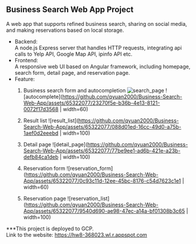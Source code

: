 ## Business Search Web App Project
A web app that supports refined business search, sharing on social media, and making reservations based on local storage.  
- Backend:  
A node.js Express server that handles HTTP requests, integrating api calls to Yelp API, Google Map API, ipinfo API etc.  
- Frontend:  
A responsive web UI based on Angular framework, including homepage, search form, detail page, and reservation page.
- Feature:
  1. Business search form and autocompletion
     ![search_page](https://github.com/qyuan2000/Business-Search-Web-App/assets/65322077/e5a84185-37cc-4ced-ad3f-bad4435c6b79)
     ![autocomplete](https://github.com/qyuan2000/Business-Search-Web-App/assets/65322077/23270f5e-b36b-4e13-8121-0072f17d3568 | width=60)


  2. Result list
     ![result_list](https://github.com/qyuan2000/Business-Search-Web-App/assets/65322077/088d01ed-16cc-49d0-a75b-1aef0d2eeebd | width=100)

  3. Detail page
     ![detail_page](https://github.com/qyuan2000/Business-Search-Web-App/assets/65322077/77be9ee1-ad6b-421e-a23b-defb84ca1deb | width=100)

  4. Reservation form
     ![reservation_form](https://github.com/qyuan2000/Business-Search-Web-App/assets/65322077/0c93c11d-12ee-45bc-8176-c54d7623c1e1 | width=60)

  5. Reservation page
     ![reservation_list](https://github.com/qyuan2000/Business-Search-Web-App/assets/65322077/9540d690-ae98-47ec-a14a-bf01308b3c65 | width=100)



***This project is deployed to GCP.  
Link to the website: https://hw8-368023.wl.r.appspot.com
 
